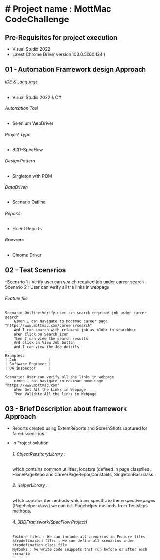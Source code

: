 # # Project name : MottMac CodeChallenge
## Pre-Requisites for project execution
- Visual Studio 2022
- Latest Chrome Driver version 103.0.5060.134 (

## 01 - Automation Framework design Approach

###### IDE & Language
   - Visual Studio 2022 & C#
###### Automation Tool
   - Selenium WebDriver
###### Project Type
   - BDD-SpecFlow
###### Design Pattern
   - Singleton with POM
###### DataDriven
   - Scenario Outline
###### Reports
   - Extent Reports
###### Browsers
   - Chrome Driver
## 02 - Test Scenarios
-Scenario 1 : Verify user can search required job under career search
-Scenario 2 : User can verify all the links in webpage

###### Feature file
```
Scenario Outline:Verify user can search required job under career search
	Given I can Navigate to Mottmac career page "https://www.mottmac.com/careers/search"
	And I can search with relavent job as <Job> in searchbox
	When Click on Search icon
	Then I can view the search results 
	And click on View Job button
	And I can view the Job details

Examples:
| Job               |
| Software Engineer |
| QA inspector      |
	
Scenario: User can verify all the links in webpage
	Given I can Navigate to MottMac Home Page "https://www.mottmac.com"
	When Get All the Links in Webpage
	Then Validate All the links in Webpage
```
 ## 03 - Brief Description about framework Approach
 - Reports created using ExtentReports and ScreenShots captured for failed scenarios
 
 - In Project solution 
     ###### 1. ObjectRepsitoryLibrary : 
      which contains common utilities, locators (defined in page classfiles : HomePageRepo and CareerPageRepo),Constants, SingletonBaseclass 
       
       
    ###### 2. HelperLibrary : 
     which contains the methods which are specific to the respective pages (Pagehelper class)
     we can call Pagehelper methods from Teststeps methods.
       
    ###### 4. BDDFramework(SpecFlow Project) 
       Feature files : We can include all scenarios in Feature files
       Stepdefination files : We can define all scenarios under stepdefination class file
       MyHooks : We write code snippets that run before or after each scenario


